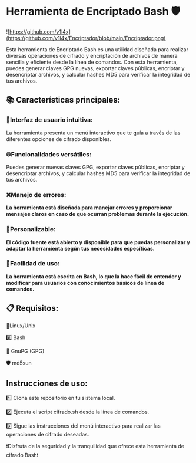 # Herramienta de Encriptado Bash 🛡️

![https://github.com/v1l4x](https://github.com/v1l4x/Encriptador/blob/main/Encriptador.png)


Esta herramienta de Encriptado Bash es una utilidad diseñada para realizar diversas operaciones de cifrado y encriptación de archivos de manera sencilla y eficiente desde la línea de comandos. Con esta herramienta, puedes generar claves GPG nuevas, exportar claves públicas, encriptar y desencriptar archivos, y calcular hashes MD5 para verificar la integridad de tus archivos.

## 📚 Características principales:
### 🚦**Interfaz de usuario intuitiva:**
La herramienta presenta un menú interactivo que te guía a través de las diferentes opciones de cifrado disponibles.
### 🌐**Funcionalidades versátiles:**
Puedes generar nuevas claves GPG, exportar claves públicas, encriptar y desencriptar archivos, y calcular hashes MD5 para verificar la integridad de tus archivos.

### ❌**Manejo de errores:** 
**La herramienta está diseñada para manejar errores y proporcionar mensajes claros en caso de que ocurran problemas durante la ejecución.**

### 🔄**Personalizable:**
**El código fuente está abierto y disponible para que puedas personalizar y adaptar la herramienta según tus necesidades específicas.**

### 🎯**Facilidad de uso:**
**La herramienta está escrita en Bash, lo que la hace fácil de entender y modificar para usuarios con conocimientos básicos de línea de comandos.**


## 📋 Requisitos:

🐧Linux/Unix

#️⃣ Bash 

💾 GnuPG (GPG)

🛡️ md5sun

## Instrucciones de uso:

1️⃣ Clona este repositorio en tu sistema local.

2️⃣ Ejecuta el script cifrado.sh desde la línea de comandos.

3️⃣ Sigue las instrucciones del menú interactivo para realizar las operaciones de cifrado deseadas.

❗️Disfruta de la seguridad y la tranquilidad que ofrece esta herramienta de cifrado Bash❗️
